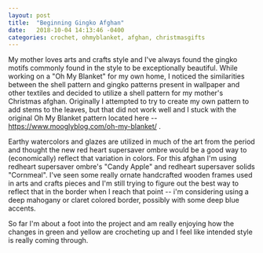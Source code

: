 ```yaml
---
layout: post
title:  "Beginning Gingko Afghan"
date:   2018-10-04 14:13:46 -0400
categories: crochet, ohmyblanket, afghan, christmasgifts
---
```


My mother loves arts and crafts style and I've always found the gingko motifs commonly found in the style to be exceptionally beautiful. While working on a "Oh My Blanket" for my own home, I noticed the similarities between the shell pattern and gingko patterns present in wallpaper and other textiles and decided to utilize a shell pattern for my mother's Christmas afghan. Originally I attempted to try to create my own pattern to add stems to the leaves, but that did not work well and I stuck with the original Oh My Blanket pattern located here -- https://www.mooglyblog.com/oh-my-blanket/ .

Earthy watercolors and glazes are utilized in much of the art from the period and thought the new red heart supersaver ombre would be a good way to (economically) reflect that variation in colors. For this afghan I'm using redheart supersaver ombre's "Candy Apple" and redheart supersaver solids "Cornmeal". I've seen some really ornate handcrafted wooden frames used in arts and crafts pieces and I'm still trying to figure out the best way to reflect that in the border when I reach that point -- i'm considering using a deep mahogany or claret colored border, possibly with some deep blue accents.

So far I'm about a foot into the project and am really enjoying how the changes in green and yellow are crocheting up and I feel like intended style is really coming through.
